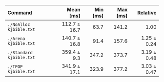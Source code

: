 | Command | Mean [ms] | Min [ms] | Max [ms] | Relative |
|:---|---:|---:|---:|---:|
| `./NoAlloc kjbible.txt` | 112.7 ± 16.7 | 63.7 | 141.2 | 1.00 |
| `./Arena kjbible.txt` | 140.7 ± 16.8 | 91.4 | 157.6 | 1.25 ± 0.24 |
| `./Standard kjbible.txt` | 359.4 ± 9.3 | 347.2 | 373.7 | 3.19 ± 0.48 |
| `./TPOP kjbible.txt` | 341.9 ± 17.1 | 323.9 | 377.2 | 3.03 ± 0.47 |
